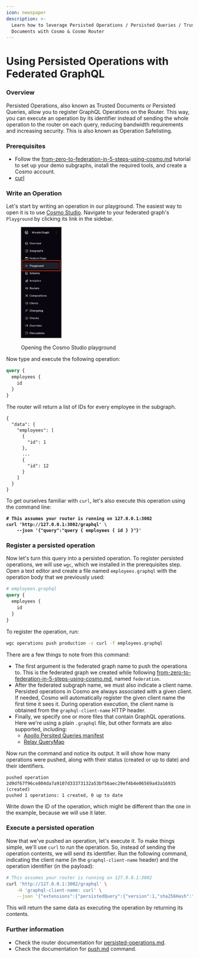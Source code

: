 ```yaml
---
icon: newspaper
description: >-
  Learn how to leverage Persisted Operations / Persisted Queries / Trusted
  Documents with Cosmo & Cosmo Router
---
```


# Using Persisted Operations with Federated GraphQL

### Overview

Persisted Operations, also known as Trusted Documents or Persisted Queries, allow you to register GraphQL Operations on the Router. This way, you can execute an operation by its identifier instead of sending the whole operation to the router on each query, reducing bandwidth requirements and increasing security. This is also known as Operation Safelisting.

### Prerequisites

* Follow the [from-zero-to-federation-in-5-steps-using-cosmo.md](from-zero-to-federation-in-5-steps-using-cosmo.md "mention") tutorial to set up your demo subgraphs, install the required tools, and create a Cosmo account.
* [curl](https://curl.se)

### Write an Operation

Let's start by writing an operation in our playground. The easiest way to open it is to use [Cosmo Studio](https://cosmo.wundergraph.com). Navigate to your federated graph's `Playground` by clicking its link in the sidebar.

<figure><img src="../.gitbook/assets/Screenshot 2024-08-20 at 11.22.51.png" alt="A screenshot highlighting the WunderGraph Cosmo &#x22;Playground&#x22; button" width="109"><figcaption><p>Opening the Cosmo Studio playground</p></figcaption></figure>

Now type and execute the following operation:

```graphql
query {
  employees {
    id  
  }
}
```

The router will return a list of IDs for every employee in the subgraph.

```json5
{
  "data": {
    "employees": [
      {
        "id": 1
      },
      ...
      {
        "id": 12
      }
    ]
  }
}
```

To get ourselves familiar with `curl`, let's also execute this operation using the command line:

<pre class="language-sh"><code class="lang-sh"><strong># This assumes your router is running on 127.0.0.1:3002
</strong><strong>curl 'http://127.0.0.1:3002/graphql' \
</strong><strong>    --json '{"query":"query { employees { id } }"}'
</strong></code></pre>

### Register a persisted operation

Now let's turn this query into a persisted operation. To register persisted operations, we will use `wgc`, which we installed in the prerequisites step. Open a text editor and create a file named `employees.graphql` with the operation body that we previously used:

```graphql
# employees.graphql
query {
  employees {
    id  
  }
}
```

To register the operation, run:

```sh
wgc operations push production -c curl -f employees.graphql
```

There are a few things to note from this command:

* The first argument is the federated graph name to push the operations to. This is the federated graph we created while following [from-zero-to-federation-in-5-steps-using-cosmo.md](from-zero-to-federation-in-5-steps-using-cosmo.md "mention"), named `federation`.
* After the federated subgraph name, we must also indicate a client name. Persisted operations in Cosmo are always associated with a given client. If needed, Cosmo will automatically register the given client name the first time it sees it. During operation execution, the client name is obtained from the `graphql-client-name` HTTP header.
* Finally, we specify one or more files that contain GraphQL operations. Here we're using a plain `.graphql` file, but other formats are also supported, including:
  * [Apollo Persited Queries manifest](https://www.apollographql.com/docs/kotlin/advanced/persisted-queries/)
  * [Relay QueryMap](https://relay.dev/docs/guides/persisted-queries/)

Now run the command and notice its output. It will show how many operations were pushed, along with their status (created or up to date) and their identifiers.

```
pushed operation 2d9df67f96ce804da7a9107d33373132a53bf56aec29ef4b4e06569a43a16935 (created)
pushed 1 operations: 1 created, 0 up to date
```

Write down the ID of the operation, which might be different than the one in the example, because we will use it later.

### Execute a persisted operation

Now that we've pushed an operation, let's execute it. To make things simple, we'll use `curl` to run the operation. So, instead of sending the operation contents, we will send its identifier. Run the following command, indicating the client name (in the `graphql-client-name` header) and the operation identifier (in the payload):

```bash
# This assumes your router is running on 127.0.0.1:3002
curl 'http://127.0.0.1:3002/graphql' \
    -H 'graphql-client-name: curl' \
    --json '{"extensions":{"persistedQuery":{"version":1,"sha256Hash":"2d9df67f96ce804da7a9107d33373132a53bf56aec29ef4b4e06569a43a16935"}}}'
```

This will return the same data as executing the operation by returning its contents.

### Further information

* Check the router documentation for [persisted-operations.md](../router/persisted-queries/persisted-operations.md "mention").
* Check the documentation for [push.md](../cli/operations/push.md "mention") command.
